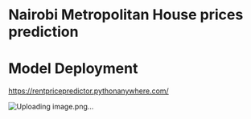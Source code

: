 # Nairobi Metropolitan House prices prediction

# Model Deployment
https://rentpricepredictor.pythonanywhere.com/

![Uploading image.png…]()
